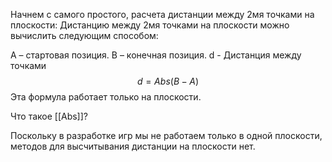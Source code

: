 Начнем с самого простого, расчета дистанции между 2мя точками на плоскости:
Дистанцию между 2мя точками на плоскости можно вычислить следующим способом:

A – стартовая позиция.
B – конечная позиция.
d - Дистанция между точками
$$
d = Abs(B-A)
$$
Эта формула работает только на плоскости.

Что такое [[Abs]]?

Поскольку в разработке игр мы не работаем только в одной плоскости, методов для высчитывания дистанции на плоскости нет.
